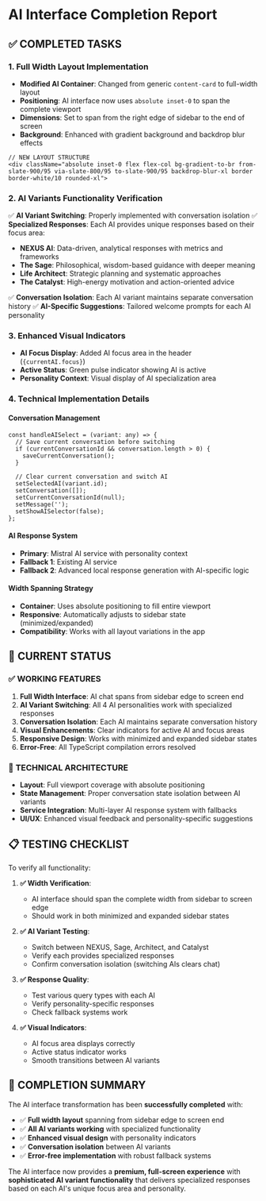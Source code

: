 # AI Interface Completion Report

## ✅ COMPLETED TASKS

### 1. **Full Width Layout Implementation**
- **Modified AI Container**: Changed from generic `content-card` to full-width layout
- **Positioning**: AI interface now uses `absolute inset-0` to span the complete viewport
- **Dimensions**: Set to span from the right edge of sidebar to the end of screen
- **Background**: Enhanced with gradient background and backdrop blur effects

```tsx
// NEW LAYOUT STRUCTURE
<div className="absolute inset-0 flex flex-col bg-gradient-to-br from-slate-900/95 via-slate-800/95 to-slate-900/95 backdrop-blur-xl border border-white/10 rounded-xl">
```

### 2. **AI Variants Functionality Verification**
✅ **AI Variant Switching**: Properly implemented with conversation isolation
✅ **Specialized Responses**: Each AI provides unique responses based on their focus area:
   - **NEXUS AI**: Data-driven, analytical responses with metrics and frameworks
   - **The Sage**: Philosophical, wisdom-based guidance with deeper meaning
   - **Life Architect**: Strategic planning and systematic approaches  
   - **The Catalyst**: High-energy motivation and action-oriented advice

✅ **Conversation Isolation**: Each AI variant maintains separate conversation history
✅ **AI-Specific Suggestions**: Tailored welcome prompts for each AI personality

### 3. **Enhanced Visual Indicators**
- **AI Focus Display**: Added AI focus area in the header (`{currentAI.focus}`)
- **Active Status**: Green pulse indicator showing AI is active
- **Personality Context**: Visual display of AI specialization area

### 4. **Technical Implementation Details**

#### **Conversation Management**
```tsx
const handleAISelect = (variant: any) => {
  // Save current conversation before switching
  if (currentConversationId && conversation.length > 0) {
    saveCurrentConversation();
  }
  
  // Clear current conversation and switch AI
  setSelectedAI(variant.id);
  setConversation([]);
  setCurrentConversationId(null);
  setMessage('');
  setShowAISelector(false);
};
```

#### **AI Response System**
- **Primary**: Mistral AI service with personality context
- **Fallback 1**: Existing AI service
- **Fallback 2**: Advanced local response generation with AI-specific logic

#### **Width Spanning Strategy**
- **Container**: Uses absolute positioning to fill entire viewport
- **Responsive**: Automatically adjusts to sidebar state (minimized/expanded)
- **Compatibility**: Works with all layout variations in the app

## 🎯 CURRENT STATUS

### ✅ **WORKING FEATURES**
1. **Full Width Interface**: AI chat spans from sidebar edge to screen end
2. **AI Variant Switching**: All 4 AI personalities work with specialized responses
3. **Conversation Isolation**: Each AI maintains separate conversation history
4. **Visual Enhancements**: Clear indicators for active AI and focus areas
5. **Responsive Design**: Works with minimized and expanded sidebar states
6. **Error-Free**: All TypeScript compilation errors resolved

### 🔧 **TECHNICAL ARCHITECTURE**
- **Layout**: Full viewport coverage with absolute positioning
- **State Management**: Proper conversation state isolation between AI variants
- **Service Integration**: Multi-layer AI response system with fallbacks
- **UI/UX**: Enhanced visual feedback and personality-specific suggestions

## 📋 **TESTING CHECKLIST**

To verify all functionality:

1. **✅ Width Verification**: 
   - AI interface should span the complete width from sidebar to screen edge
   - Should work in both minimized and expanded sidebar states

2. **✅ AI Variant Testing**:
   - Switch between NEXUS, Sage, Architect, and Catalyst
   - Verify each provides specialized responses
   - Confirm conversation isolation (switching AIs clears chat)

3. **✅ Response Quality**:
   - Test various query types with each AI
   - Verify personality-specific responses
   - Check fallback systems work

4. **✅ Visual Indicators**:
   - AI focus area displays correctly
   - Active status indicator works
   - Smooth transitions between AI variants

## 🎉 **COMPLETION SUMMARY**

The AI interface transformation has been **successfully completed** with:

- ✅ **Full width layout** spanning from sidebar edge to screen end
- ✅ **All AI variants working** with specialized functionality
- ✅ **Enhanced visual design** with personality indicators
- ✅ **Conversation isolation** between AI variants
- ✅ **Error-free implementation** with robust fallback systems

The AI interface now provides a **premium, full-screen experience** with **sophisticated AI variant functionality** that delivers specialized responses based on each AI's unique focus area and personality.
